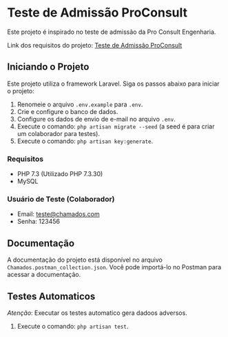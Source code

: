 # Teste de Admissão ProConsult

Este projeto é inspirado no teste de admissão da Pro Consult Engenharia.

Link dos requisitos do projeto: [Teste de Admissão ProConsult](https://github.com/ProConsult-Dev/teste-admissao-proconsult)

## Iniciando o Projeto

Este projeto utiliza o framework Laravel. Siga os passos abaixo para iniciar o projeto:

1. Renomeie o arquivo `.env.example` para `.env`.
2. Crie e configure o banco de dados.
3. Configure os dados de envio de e-mail no arquivo `.env`.
4. Execute o comando: `php artisan migrate --seed` (a seed é para criar um colaborador para testes).
5. Execute o comando: `php artisan key:generate`.

### Requisitos

- PHP 7.3 (Utilizado PHP 7.3.30)
- MySQL

### Usuário de Teste (Colaborador)

- Email: teste@chamados.com
- Senha: 123456

## Documentação

A documentação do projeto está disponível no arquivo `Chamados.postman_collection.json`. Você pode importá-lo no Postman para acessar a documentação.

## Testes Automaticos

*Atenção*: Executar os testes automatico gera dadoos adversos.

1. Execute o comando: `php artisan test`.